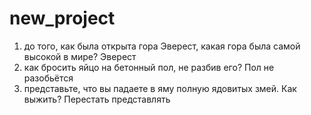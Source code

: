 # new_project
1) до того, как была открыта гора Эверест, какая гора была самой высокой в мире?
Эверест
2) как бросить яйцо на бетонный пол, не разбив его?
Пол не разобьётся
3) представьте, что вы падаете в яму полную ядовитых змей. Как выжить?
Перестать представлять
